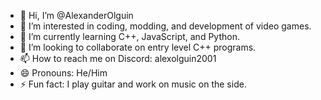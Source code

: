 - 👋 Hi, I’m @AlexanderOlguin
- 👀 I’m interested in coding, modding, and development of video games.
- 🌱 I’m currently learning C++, JavaScript, and Python.
- 💞️ I’m looking to collaborate on entry level C++ programs.
- 📫 How to reach me on Discord: alexolguin2001
- 😄 Pronouns: He/Him
- ⚡ Fun fact: I play guitar and work on music on the side.

<!---
AlexanderOlguin/AlexanderOlguin is a ✨ special ✨ repository because its `README.md` (this file) appears on your GitHub profile.
You can click the Preview link to take a look at your changes.
--->
